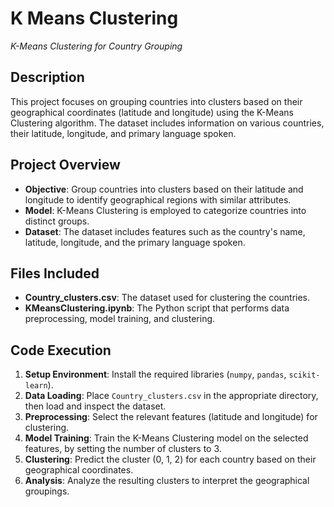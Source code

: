 # K Means Clustering
*K-Means Clustering for Country Grouping*

## Description
This project focuses on grouping countries into clusters based on their geographical coordinates (latitude and longitude) using the K-Means Clustering algorithm. The dataset includes information on various countries, their latitude, longitude, and primary language spoken.

## Project Overview
- **Objective**: Group countries into clusters based on their latitude and longitude to identify geographical regions with similar attributes.
- **Model**: K-Means Clustering is employed to categorize countries into distinct groups.
- **Dataset**: The dataset includes features such as the country's name, latitude, longitude, and the primary language spoken.

## Files Included
- **Country_clusters.csv**: The dataset used for clustering the countries.
- **KMeansClustering.ipynb**: The Python script that performs data preprocessing, model training, and clustering.

## Code Execution
1. **Setup Environment**: Install the required libraries (`numpy`, `pandas`, `scikit-learn`).
2. **Data Loading**: Place `Country_clusters.csv` in the appropriate directory, then load and inspect the dataset.
3. **Preprocessing**: Select the relevant features (latitude and longitude) for clustering.
4. **Model Training**: Train the K-Means Clustering model on the selected features, by setting the number of clusters to 3.
5. **Clustering**: Predict the cluster (0, 1, 2) for each country based on their geographical coordinates.
6. **Analysis**: Analyze the resulting clusters to interpret the geographical groupings.
